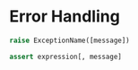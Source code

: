 # Error Handling

```python
raise ExceptionName([message])
```

```python
assert expression[, message]
```
